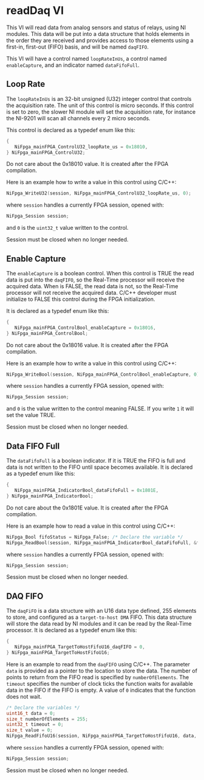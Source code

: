 # readDaq VI

This VI will read data from analog sensors and status of relays, using NI modules.
This data will be put into a data structure that holds elements in the order they are received and provides access to those elements using a first-in, first-out (FIFO) basis, and will be named `daqFIFO`.

This VI will have a control named `loopRateInUs`, a control named `enableCapture`, and an indicator named `dataFifoFull`.

## Loop Rate

The `loopRateInUs` is an 32-bit unsigned (U32) integer control that controls the acquisition rate.
The unit of this control is micro seconds.
If this control is set to zero, the slower NI module will set the acquisition rate, for instance the NI-9201 will scan all channels every 2 micro seconds.

This control is declared as a typedef enum like this:

```c
{
   NiFpga_mainFPGA_ControlU32_loopRate_us = 0x18010,
} NiFpga_mainFPGA_ControlU32;
```

Do not care about the 0x18010 value.
It is created after the FPGA compilation.

Here is an example how to write a value in this control using C/C++:

```c 
NiFpga_WriteU32(session, NiFpga_mainFPGA_ControlU32_loopRate_us, 0);
```

where `session` handles a currently FPGA session, opened with:

```c
NiFpga_Session session;
```

and `0` is the `uint32_t` value written to the control.

Session must be closed when no longer needed.

## Enable Capture

The `enableCapture` is a boolean control.
When this control is TRUE the read data is put into the `daqFIFO`, so the Real-Time processor will receive the acquired data.
When is FALSE, the read data is not, so the Real-Time processor will not receive the acquired data.
C/C++ developer must initialize to FALSE this control during the FPGA initialization.

It is declared as a typedef enum like this:

```c
{
   NiFpga_mainFPGA_ControlBool_enableCapture = 0x18016,
} NiFpga_mainFPGA_ControlBool;
```

Do not care about the 0x18016 value.
It is created after the FPGA compilation.

Here is an example how to write a value in this control using C/C++:

```c 
NiFpga_WriteBool(session, NiFpga_mainFPGA_ControlBool_enableCapture, 0);
```

where `session` handles a currently FPGA session, opened with:

```c
NiFpga_Session session;
```

and `0` is the value written to the control meaning FALSE.
If you write `1` it will set the value TRUE.

Session must be closed when no longer needed.

## Data FIFO Full

The `dataFifoFull` is a boolean indicator.
If it is TRUE the FIFO is full and data is not written to the FIFO until space becomes available.
It is declared as a typedef enum like this:

```c
{
   NiFpga_mainFPGA_IndicatorBool_dataFifoFull = 0x1801E,
} NiFpga_mainFPGA_IndicatorBool;
```

Do not care about the 0x1801E value.
It is created after the FPGA compilation.

Here is an example how to read a value in this control using C/C++:

```c 
NiFpga_Bool fifoStatus = NiFpga_False; /* Declare the variable */
NiFpga_ReadBool(session, NiFpga_mainFPGA_IndicatorBool_dataFifoFull, &fifoStatus);
```

where `session` handles a currently FPGA session, opened with:

```c
NiFpga_Session session;
```

Session must be closed when no longer needed.

## DAQ FIFO

The `daqFiFO` is a data structure with an U16 data type defined, 255 elements to store, and configured as a `target-to-host DMA` FIFO.
This data structure will store the data read by NI modules and it can be read by the Real-Time processor.
It is declared as a typedef enum like this:

```c
{
   NiFpga_mainFPGA_TargetToHostFifoU16_daqFIFO = 0,
} NiFpga_mainFPGA_TargetToHostFifoU16;
```

Here is an example to read from the `daqFIFO` using C/C++.
The parameter `data` is provided as a pointer to the location to store the data.
The number of points to return from the FIFO read is specified by `numberOfElements`.
The `timeout` specifies the number of clock ticks the function waits for available data in the FIFO if the FIFO is empty.
A value of `0` indicates that the function does not wait.

```c 
/* Declare the variables */
uint16_t data = 0;
size_t numberOfElements = 255;
uint32_t timeout = 0;
size_t value = 0; 
NiFpga_ReadFifoU16(session, NiFpga_mainFPGA_TargetToHostFifoU16, data, numberOfElements, timeout, &value);
```

where `session` handles a currently FPGA session, opened with:

```c
NiFpga_Session session;
```

Session must be closed when no longer needed.
